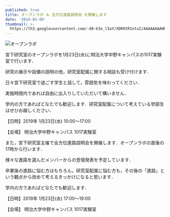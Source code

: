 ```yaml
---
published: true
title: オープンラボ ＆ 全方位進路説明会 を開催します
date: '2019-01-08'
thumbnail: >-
  https://lh3.googleusercontent.com/-d8-b3o_lIwY/XDROtR1ntuI/AAAAAAAAHRs/toBvIQpcTGA-vpsuD8DdkL1tfD2ti4DKACLcBGAs/openlab.png
---
```

![オープンラボ](https://lh3.googleusercontent.com/-d8-b3o_lIwY/XDROtR1ntuI/AAAAAAAAHRs/toBvIQpcTGA-vpsuD8DdkL1tfD2ti4DKACLcBGAs/openlab.png)

宮下研究室のオープンラボを1月23日(水)に明治大学中野キャンパスの1017実験室で行います．

研究の展示や設備の説明の他，研究室配属に関する相談も受け付けます．

日々宮下研究室で過ごす学生と話して，雰囲気を味わってください．

実施時間内であれば自由に出入りしていただいて構いません．

学内の方であればどなたでも歓迎します．研究室配属について考えている学部生はぜひお越しください．

【日時】2019年 1月23日(水) 10:00〜17:00

【会場】 明治大学中野キャンパス 1017実験室



また，宮下研究室主催で全方位進路説明会を開催します．オープンラボの直後の17時から行います．

様々な進路を選んだメンバーからの登壇発表を予定しています．

卒業後の進路に悩む方はもちろん，研究室配属に悩む方も，その後の「進路」という観点から改めて考えるきっかけになると思います．

学内の方であればどなたでも歓迎します．

【日時】2019年 1月23日(水) 17:00〜19:00

【会場】 明治大学中野キャンパス 1017実験室
